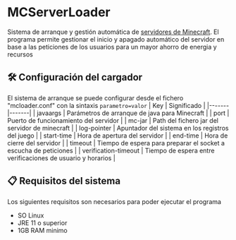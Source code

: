 # MCServerLoader
Sistema de arranque y gestión automática de [servidores de Minecraft](https://www.minecraft.net/es-es/download/server). El programa permite gestionar el inicio y apagado automático del servidor en base a las peticiones de los usuarios para un mayor ahorro de energia y recursos

## 🛠️ Configuración del cargador
El sistema de arranque se puede configurar desde el fichero "mcloader.conf" con la sintaxis ```parametro=valor```
| Key   | Significado |
|-------|-------|
| javaargs | Parámetros de arranque de java para Minecraft |
| port | Puerto de funcionamiento del servidor |
| mc-jar | Path del fichero jar del servidor de minecraft |
| log-pointer | Apuntador del sistema en los registros del juego |
| start-time | Hora de apertura del servidor |
| end-time | Hora de cierre del servidor |
| timeout | Tiempo de espera para preparar el socket a escucha de peticiones |
| verification-timeout | Tiempo de espera entre verificaciones de usuario y horarios |

## 📋 Requisitos del sistema
Los siguientes requisitos son necesarios para poder ejecutar el programa
- SO Linux
- JRE 11 o superior
- 1GB RAM minimo
